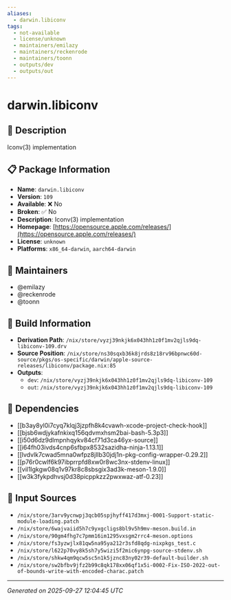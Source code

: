 ```yaml
---
aliases:
  - darwin.libiconv
tags:
  - not-available
  - license/unknown
  - maintainers/emilazy
  - maintainers/reckenrode
  - maintainers/toonn
  - outputs/dev
  - outputs/out
---
```


# darwin.libiconv

## 📝 Description

Iconv(3) implementation

## 📋 Package Information

- **Name**: `darwin.libiconv`
- **Version**: `109`
- **Available**: ❌ No
- **Broken**: ✅ No
- **Description**: Iconv(3) implementation
- **Homepage**: [https://opensource.apple.com/releases/](https://opensource.apple.com/releases/)
- **License**: `unknown`
- **Platforms**: `x86_64-darwin`, `aarch64-darwin`
## 👥 Maintainers

- @emilazy
- @reckenrode
- @toonn


## 🔧 Build Information

- **Derivation Path**: `/nix/store/vyzj39nkjk6x043hh1z0f1mv2qjls9dq-libiconv-109.drv`
- **Source Position**: `/nix/store/ns30sqxb36k8jrds8z18rv96bpnwc60d-source/pkgs/os-specific/darwin/apple-source-releases/libiconv/package.nix:85`
- **Outputs**:
  - `dev`:  `/nix/store/vyzj39nkjk6x043hh1z0f1mv2qjls9dq-libiconv-109`
  - `out`:  `/nix/store/vyzj39nkjk6x043hh1z0f1mv2qjls9dq-libiconv-109`

## 🔗 Dependencies

- [[b3ay8yl0i7cyq7klqj3jzpfh8k4cvawh-xcode-project-check-hook]]
- [[bjsb6wdjykafnkixq156qdvmxhsm2bai-bash-5.3p3]]
- [[i50d6dz9dlmpnhqykv84cf71d3ca46yx-source]]
- [[i64fh03ivds4cnp6sfbpx8532sazidha-ninja-1.13.1]]
- [[lvdvlk7cwad5mna0wfpz8jllb30jdj1n-pkg-config-wrapper-0.29.2]]
- [[p76r0cwlf6k97ibprrpfd8xw0r8wc3nx-stdenv-linux]]
- [[vil1lgkgw08q1v97kr8c8sbsgix3ad3k-meson-1.9.0]]
- [[w3k3fykpdhvsj0d38picppkzz2pwxwaz-atf-0.23]]

## 📁 Input Sources

- `/nix/store/3arv9ycnwpj3qcb05spjhyff417d3mxj-0001-Support-static-module-loading.patch`
- `/nix/store/6wajvaiid5h7c9yxgcligs8bl9v5h9mv-meson.build.in`
- `/nix/store/90gm4fhg7c7pmm16im1295vxsgm2rrc4-meson.options`
- `/nix/store/fs3yzwjlx81qw5na95ya212r3sfd8qdg-nixpkgs_test.c`
- `/nix/store/l622p70vy8k5sh7y5wizi5f2mic6ynpg-source-stdenv.sh`
- `/nix/store/shkw4qm9qcw5sc5n1k5jznc83ny02r39-default-builder.sh`
- `/nix/store/sw2bfbv9jfz2b99c8qk178xx06qf1x5i-0002-Fix-ISO-2022-out-of-bounds-write-with-encoded-charac.patch`

---
*Generated on 2025-09-27 12:04:45 UTC*
